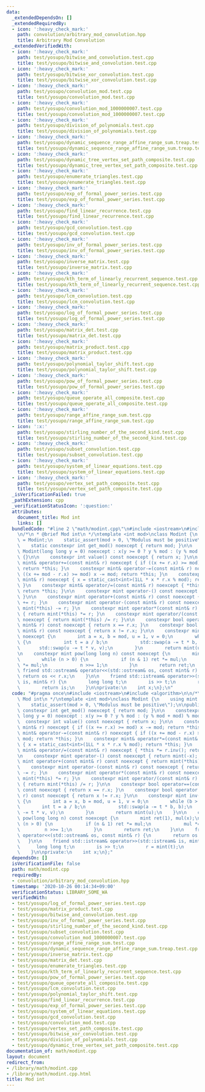 ```yaml
---
data:
  _extendedDependsOn: []
  _extendedRequiredBy:
  - icon: ':heavy_check_mark:'
    path: convolution/arbitrary_mod_convolution.hpp
    title: Arbitrary Mod Convolution
  _extendedVerifiedWith:
  - icon: ':heavy_check_mark:'
    path: test/yosupo/bitwise_and_convolution.test.cpp
    title: test/yosupo/bitwise_and_convolution.test.cpp
  - icon: ':heavy_check_mark:'
    path: test/yosupo/bitwise_xor_convolution.test.cpp
    title: test/yosupo/bitwise_xor_convolution.test.cpp
  - icon: ':heavy_check_mark:'
    path: test/yosupo/convolution_mod.test.cpp
    title: test/yosupo/convolution_mod.test.cpp
  - icon: ':heavy_check_mark:'
    path: test/yosupo/convolution_mod_1000000007.test.cpp
    title: test/yosupo/convolution_mod_1000000007.test.cpp
  - icon: ':heavy_check_mark:'
    path: test/yosupo/division_of_polynomials.test.cpp
    title: test/yosupo/division_of_polynomials.test.cpp
  - icon: ':heavy_check_mark:'
    path: test/yosupo/dynamic_sequence_range_affine_range_sum.treap.test.cpp
    title: test/yosupo/dynamic_sequence_range_affine_range_sum.treap.test.cpp
  - icon: ':heavy_check_mark:'
    path: test/yosupo/dynamic_tree_vertex_set_path_composite.test.cpp
    title: test/yosupo/dynamic_tree_vertex_set_path_composite.test.cpp
  - icon: ':heavy_check_mark:'
    path: test/yosupo/enumerate_triangles.test.cpp
    title: test/yosupo/enumerate_triangles.test.cpp
  - icon: ':heavy_check_mark:'
    path: test/yosupo/exp_of_formal_power_series.test.cpp
    title: test/yosupo/exp_of_formal_power_series.test.cpp
  - icon: ':heavy_check_mark:'
    path: test/yosupo/find_linear_recurrence.test.cpp
    title: test/yosupo/find_linear_recurrence.test.cpp
  - icon: ':heavy_check_mark:'
    path: test/yosupo/gcd_convolution.test.cpp
    title: test/yosupo/gcd_convolution.test.cpp
  - icon: ':heavy_check_mark:'
    path: test/yosupo/inv_of_formal_power_series.test.cpp
    title: test/yosupo/inv_of_formal_power_series.test.cpp
  - icon: ':heavy_check_mark:'
    path: test/yosupo/inverse_matrix.test.cpp
    title: test/yosupo/inverse_matrix.test.cpp
  - icon: ':heavy_check_mark:'
    path: test/yosupo/kth_term_of_linearly_recurrent_sequence.test.cpp
    title: test/yosupo/kth_term_of_linearly_recurrent_sequence.test.cpp
  - icon: ':heavy_check_mark:'
    path: test/yosupo/lcm_convolution.test.cpp
    title: test/yosupo/lcm_convolution.test.cpp
  - icon: ':heavy_check_mark:'
    path: test/yosupo/log_of_formal_power_series.test.cpp
    title: test/yosupo/log_of_formal_power_series.test.cpp
  - icon: ':heavy_check_mark:'
    path: test/yosupo/matrix_det.test.cpp
    title: test/yosupo/matrix_det.test.cpp
  - icon: ':heavy_check_mark:'
    path: test/yosupo/matrix_product.test.cpp
    title: test/yosupo/matrix_product.test.cpp
  - icon: ':heavy_check_mark:'
    path: test/yosupo/polynomial_taylor_shift.test.cpp
    title: test/yosupo/polynomial_taylor_shift.test.cpp
  - icon: ':heavy_check_mark:'
    path: test/yosupo/pow_of_formal_power_series.test.cpp
    title: test/yosupo/pow_of_formal_power_series.test.cpp
  - icon: ':heavy_check_mark:'
    path: test/yosupo/queue_operate_all_composite.test.cpp
    title: test/yosupo/queue_operate_all_composite.test.cpp
  - icon: ':heavy_check_mark:'
    path: test/yosupo/range_affine_range_sum.test.cpp
    title: test/yosupo/range_affine_range_sum.test.cpp
  - icon: ':x:'
    path: test/yosupo/stirling_number_of_the_second_kind.test.cpp
    title: test/yosupo/stirling_number_of_the_second_kind.test.cpp
  - icon: ':heavy_check_mark:'
    path: test/yosupo/subset_convolution.test.cpp
    title: test/yosupo/subset_convolution.test.cpp
  - icon: ':heavy_check_mark:'
    path: test/yosupo/system_of_linear_equations.test.cpp
    title: test/yosupo/system_of_linear_equations.test.cpp
  - icon: ':heavy_check_mark:'
    path: test/yosupo/vertex_set_path_composite.test.cpp
    title: test/yosupo/vertex_set_path_composite.test.cpp
  _isVerificationFailed: true
  _pathExtension: cpp
  _verificationStatusIcon: ':question:'
  attributes:
    document_title: Mod int
    links: []
  bundledCode: "#line 2 \"math/modint.cpp\"\n#include <iostream>\n#include <algorithm>\n\
    \n/*\n * @brief Mod int\n */\ntemplate <int mod>\nclass Modint {\n    using mint\
    \ = Modint;\n    static_assert(mod > 0, \"Modulus must be positive\");\n\npublic:\n\
    \    static constexpr int get_mod() noexcept { return mod; }\n\n    constexpr\
    \ Modint(long long y = 0) noexcept : x(y >= 0 ? y % mod : (y % mod + mod) % mod)\
    \ {}\n\n    constexpr int value() const noexcept { return x; }\n\n    constexpr\
    \ mint& operator+=(const mint& r) noexcept { if ((x += r.x) >= mod) x -= mod;\
    \ return *this; }\n    constexpr mint& operator-=(const mint& r) noexcept { if\
    \ ((x += mod - r.x) >= mod) x -= mod; return *this; }\n    constexpr mint& operator*=(const\
    \ mint& r) noexcept { x = static_cast<int>(1LL * x * r.x % mod); return *this;\
    \ }\n    constexpr mint& operator/=(const mint& r) noexcept { *this *= r.inv();\
    \ return *this; }\n\n    constexpr mint operator-() const noexcept { return mint(-x);\
    \ }\n\n    constexpr mint operator+(const mint& r) const noexcept { return mint(*this)\
    \ += r; }\n    constexpr mint operator-(const mint& r) const noexcept { return\
    \ mint(*this) -= r; }\n    constexpr mint operator*(const mint& r) const noexcept\
    \ { return mint(*this) *= r; }\n    constexpr mint operator/(const mint& r) const\
    \ noexcept { return mint(*this) /= r; }\n\n    constexpr bool operator==(const\
    \ mint& r) const noexcept { return x == r.x; }\n    constexpr bool operator!=(const\
    \ mint& r) const noexcept { return x != r.x; }\n\n    constexpr mint inv() const\
    \ noexcept {\n        int a = x, b = mod, u = 1, v = 0;\n        while (b > 0)\
    \ {\n            int t = a / b;\n            std::swap(a -= t * b, b);\n     \
    \       std::swap(u -= t * v, v);\n        }\n        return mint(u);\n    }\n\
    \n    constexpr mint pow(long long n) const noexcept {\n        mint ret(1), mul(x);\n\
    \        while (n > 0) {\n            if (n & 1) ret *= mul;\n            mul\
    \ *= mul;\n            n >>= 1;\n        }\n        return ret;\n    }\n\n   \
    \ friend std::ostream& operator<<(std::ostream& os, const mint& r) {\n       \
    \ return os << r.x;\n    }\n\n    friend std::istream& operator>>(std::istream&\
    \ is, mint& r) {\n        long long t;\n        is >> t;\n        r = mint(t);\n\
    \        return is;\n    }\n\nprivate:\n    int x;\n};\n"
  code: "#pragma once\n#include <iostream>\n#include <algorithm>\n\n/*\n * @brief\
    \ Mod int\n */\ntemplate <int mod>\nclass Modint {\n    using mint = Modint;\n\
    \    static_assert(mod > 0, \"Modulus must be positive\");\n\npublic:\n    static\
    \ constexpr int get_mod() noexcept { return mod; }\n\n    constexpr Modint(long\
    \ long y = 0) noexcept : x(y >= 0 ? y % mod : (y % mod + mod) % mod) {}\n\n  \
    \  constexpr int value() const noexcept { return x; }\n\n    constexpr mint& operator+=(const\
    \ mint& r) noexcept { if ((x += r.x) >= mod) x -= mod; return *this; }\n    constexpr\
    \ mint& operator-=(const mint& r) noexcept { if ((x += mod - r.x) >= mod) x -=\
    \ mod; return *this; }\n    constexpr mint& operator*=(const mint& r) noexcept\
    \ { x = static_cast<int>(1LL * x * r.x % mod); return *this; }\n    constexpr\
    \ mint& operator/=(const mint& r) noexcept { *this *= r.inv(); return *this; }\n\
    \n    constexpr mint operator-() const noexcept { return mint(-x); }\n\n    constexpr\
    \ mint operator+(const mint& r) const noexcept { return mint(*this) += r; }\n\
    \    constexpr mint operator-(const mint& r) const noexcept { return mint(*this)\
    \ -= r; }\n    constexpr mint operator*(const mint& r) const noexcept { return\
    \ mint(*this) *= r; }\n    constexpr mint operator/(const mint& r) const noexcept\
    \ { return mint(*this) /= r; }\n\n    constexpr bool operator==(const mint& r)\
    \ const noexcept { return x == r.x; }\n    constexpr bool operator!=(const mint&\
    \ r) const noexcept { return x != r.x; }\n\n    constexpr mint inv() const noexcept\
    \ {\n        int a = x, b = mod, u = 1, v = 0;\n        while (b > 0) {\n    \
    \        int t = a / b;\n            std::swap(a -= t * b, b);\n            std::swap(u\
    \ -= t * v, v);\n        }\n        return mint(u);\n    }\n\n    constexpr mint\
    \ pow(long long n) const noexcept {\n        mint ret(1), mul(x);\n        while\
    \ (n > 0) {\n            if (n & 1) ret *= mul;\n            mul *= mul;\n   \
    \         n >>= 1;\n        }\n        return ret;\n    }\n\n    friend std::ostream&\
    \ operator<<(std::ostream& os, const mint& r) {\n        return os << r.x;\n \
    \   }\n\n    friend std::istream& operator>>(std::istream& is, mint& r) {\n  \
    \      long long t;\n        is >> t;\n        r = mint(t);\n        return is;\n\
    \    }\n\nprivate:\n    int x;\n};"
  dependsOn: []
  isVerificationFile: false
  path: math/modint.cpp
  requiredBy:
  - convolution/arbitrary_mod_convolution.hpp
  timestamp: '2020-10-26 00:14:34+09:00'
  verificationStatus: LIBRARY_SOME_WA
  verifiedWith:
  - test/yosupo/log_of_formal_power_series.test.cpp
  - test/yosupo/matrix_product.test.cpp
  - test/yosupo/bitwise_and_convolution.test.cpp
  - test/yosupo/inv_of_formal_power_series.test.cpp
  - test/yosupo/stirling_number_of_the_second_kind.test.cpp
  - test/yosupo/subset_convolution.test.cpp
  - test/yosupo/convolution_mod_1000000007.test.cpp
  - test/yosupo/range_affine_range_sum.test.cpp
  - test/yosupo/dynamic_sequence_range_affine_range_sum.treap.test.cpp
  - test/yosupo/inverse_matrix.test.cpp
  - test/yosupo/matrix_det.test.cpp
  - test/yosupo/enumerate_triangles.test.cpp
  - test/yosupo/kth_term_of_linearly_recurrent_sequence.test.cpp
  - test/yosupo/pow_of_formal_power_series.test.cpp
  - test/yosupo/queue_operate_all_composite.test.cpp
  - test/yosupo/lcm_convolution.test.cpp
  - test/yosupo/polynomial_taylor_shift.test.cpp
  - test/yosupo/find_linear_recurrence.test.cpp
  - test/yosupo/exp_of_formal_power_series.test.cpp
  - test/yosupo/system_of_linear_equations.test.cpp
  - test/yosupo/gcd_convolution.test.cpp
  - test/yosupo/convolution_mod.test.cpp
  - test/yosupo/vertex_set_path_composite.test.cpp
  - test/yosupo/bitwise_xor_convolution.test.cpp
  - test/yosupo/division_of_polynomials.test.cpp
  - test/yosupo/dynamic_tree_vertex_set_path_composite.test.cpp
documentation_of: math/modint.cpp
layout: document
redirect_from:
- /library/math/modint.cpp
- /library/math/modint.cpp.html
title: Mod int
---
```

